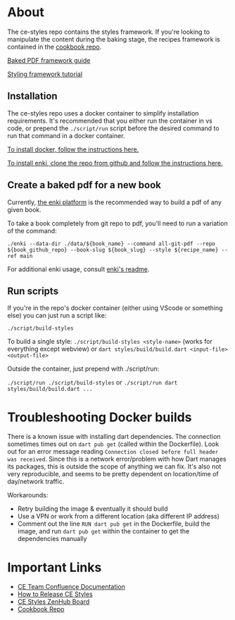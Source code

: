 # About
The ce-styles repo contains the styles framework. If you're looking to manipulate the content during the baking stage, the recipes framework is contained in the [cookbook repo](https://github.com/openstax/cookbook).

[Baked PDF framework guide](./styles/styling-bakedpdf.md)

[Styling framework tutorial](./styles/README.md)

## Installation

The ce-styles repo uses a docker container to simplify installation requirements. It's recommended that you either run the container in vs code, or prepend the `./script/run` script before the desired command to run that command in a docker container.

[To install docker, follow the instructions here.](https://docs.docker.com/get-docker/)

[To install enki, clone the repo from github and follow the instructions here.](https://github.com/openstax/enki)

## Create a baked pdf for a new book

Currently, [the enki platform](https://github.com/openstax/enki) is the recommended way to build a pdf of any given book.

To take a book completely from git repo to pdf, you'll need to run a variation of the command:

`./enki --data-dir ./data/${book_name} --command all-git-pdf --repo ${book_github_repo} --book-slug ${book_slug} --style ${recipe_name} --ref main`

For additional enki usage, consult [enki's readme](https://github.com/openstax/enki).

## Run scripts
If you're in the repo's docker container (either using VScode or something else) you can just run a script like:

`./script/build-styles`

To build a single style:
`./script/build-styles <style-name>` (works for everything except webview)
or `dart styles/build/build.dart <input-file> <output-file>`

Outside the container, just prepend with ./script/run:

`./script/run ./script/build-styles` or `./script/run dart styles/build/build.dart ...`

# Troubleshooting Docker builds

There is a known issue with installing dart dependencies. The connection sometimes times out on `dart pub get` (called within the Dockerfile). Look out for an error message reading `Connection closed before full header was received`. Since this is a network error/problem with how Dart manages its packages, this is outside the scope of anything we can fix. It's also not very reproducible, and seems to be pretty dependent on location/time of day/network traffic.

Workarounds:
- Retry building the image & eventually it should build
- Use a VPN or work from a different location (aka different IP address)
- Comment out the line `RUN dart pub get` in the Dockerfile, build the image, and run `dart pub get` within the container to get the dependencies manually

# Important Links
 - [CE  Team Confluence Documentation](https://openstax.atlassian.net/wiki/spaces/CE/overview)
 - [How to Release CE Styles](https://openstax.atlassian.net/l/c/TjrhH68R)
 - [CE Styles ZenHub Board](https://app.zenhub.com/workspaces/ce-styles-5cdc84baee941c07853fbbf2/board?repos=49744755,11369724,137909279,63083783)
 - [Cookbook Repo](https://github.com/openstax/cookbook)

